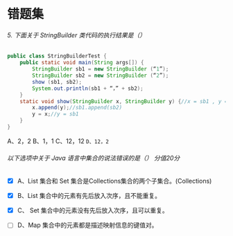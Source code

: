# 错题集

###### 5. 下面关于 StringBuilder 类代码的执行结果是（）

```java
public class StringBuilderTest {
    public static void main(String args[]) {
        StringBuilder sb1 = new StringBuilder (“1”);
        StringBuilder sb2 = new StringBuilder (“2”);
        show (sb1, sb2);
        System.out.println(sb1 + “，” + sb2);
    }
    static void show(StringBuilder x, StringBuilder y) {//x = sb1 , y = sb2
        x.append(y);//sb1.append(sb2)
        y = x;//y = sb1
    }
}
```



A、2，2
		B、1，1
		C、12，12
		`D、12，2`

###### 以下选项中关于 Java 语言中集合的说法错误的是（） 分值20分

- [x] A、List 集合和 Set 集合是Collections集合的两个子集合。(Collections)

- [x] B、List 集合中的元素有先后放入次序，且不能重复。

- [x] C、 Set 集合中的元素没有先后放入次序，且可以重复。

- [ ] D、Map 集合中的元素都是描述映射信息的键值对。